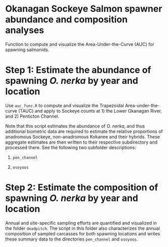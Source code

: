 # Okanagan Sockeye Salmon spawner abundance and composition analyses
Function to compute and visualize the Area-Under-the-Curve (AUC) for spawning salmonids.

# Step 1: Estimate the abundance of spawning _O. nerka_ by year and location

Use `auc_func.R` to compute and visualize the Trapezoidal Area-under-the-curve (TAUC) and apply to Sockeye counts at 1) the Lower Okanagan River, and 2) Penticton Channel.

Note that this script estimates the abundance of _O. nerka_, and thus additional biometric data are required to estimate the relative proportions of anadromous Sockeye, non-anadromous Kokanee and their hybrids. These aggregate estimates are then written to their respective subdirectory and processed there. See the following two subfolder descriptions:

1. `pen_channel`

2. `osoyoos`

# Step 2: Estimate the composition of spawning _O. nerka_ by year and location
Annual and site-specific sampling efforts are quantified and visualized in the folder `deadpitch`. The script in this folder also characterizes the annual composition of sampled carcasses for both spawning locations and writes these summary data to the directories `pen_channel` and `osoyoos`. 

